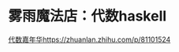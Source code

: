 # 雾雨魔法店：代数haskell



[代数嘉年华https://zhuanlan.zhihu.com/p/81101524](https://zhuanlan.zhihu.com/p/81101524)



























